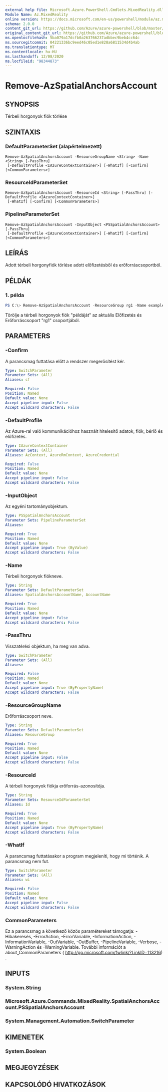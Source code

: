 ```yaml
---
external help file: Microsoft.Azure.PowerShell.Cmdlets.MixedReality.dll-Help.xml
Module Name: Az.MixedReality
online version: https://docs.microsoft.com/en-us/powershell/module/az.mixedreality/remove-azspatialanchorsaccount
schema: 2.0.0
content_git_url: https://github.com/Azure/azure-powershell/blob/master/src/MixedReality/MixedReality/help/Remove-AzSpatialAnchorsAccount.md
original_content_git_url: https://github.com/Azure/azure-powershell/blob/master/src/MixedReality/MixedReality/help/Remove-AzSpatialAnchorsAccount.md
ms.openlocfilehash: 5ba079a17dcfb0a263766237adbbec9beb4cc64c
ms.sourcegitcommit: 04221336bc9eed46c05ed1e828a6811534d4b4ab
ms.translationtype: MT
ms.contentlocale: hu-HU
ms.lasthandoff: 12/08/2020
ms.locfileid: "98344873"
---
```

# Remove-AzSpatialAnchorsAccount

## SYNOPSIS
Térbeli horgonyok fiók törlése

## SZINTAXIS

### DefaultParameterSet (alapértelmezett)
```
Remove-AzSpatialAnchorsAccount -ResourceGroupName <String> -Name <String> [-PassThru]
 [-DefaultProfile <IAzureContextContainer>] [-WhatIf] [-Confirm] [<CommonParameters>]
```

### ResourceIdParameterSet
```
Remove-AzSpatialAnchorsAccount -ResourceId <String> [-PassThru] [-DefaultProfile <IAzureContextContainer>]
 [-WhatIf] [-Confirm] [<CommonParameters>]
```

### PipelineParameterSet
```
Remove-AzSpatialAnchorsAccount -InputObject <PSSpatialAnchorsAccount> [-PassThru]
 [-DefaultProfile <IAzureContextContainer>] [-WhatIf] [-Confirm] [<CommonParameters>]
```

## LEÍRÁS
Adott térbeli horgonyfiók törlése adott előfizetésből és erőforráscsoportból.

## PÉLDÁK

### 1. példa
```powershell
PS C:\> Remove-AzSpatialAnchorsAccount -ResourceGroup rg1 -Name example
```

Törölje a térbeli horgonyok fiók "példáját" az aktuális Előfizetés és Erőforráscsoport "rg1" csoportjából.

## PARAMETERS

### -Confirm
A parancsmag futtatása előtt a rendszer megerősítést kér.

```yaml
Type: SwitchParameter
Parameter Sets: (All)
Aliases: cf

Required: False
Position: Named
Default value: None
Accept pipeline input: False
Accept wildcard characters: False
```

### -DefaultProfile
Az Azure-ral való kommunikációhoz használt hitelesítő adatok, fiók, bérlő és előfizetés.

```yaml
Type: IAzureContextContainer
Parameter Sets: (All)
Aliases: AzContext, AzureRmContext, AzureCredential

Required: False
Position: Named
Default value: None
Accept pipeline input: False
Accept wildcard characters: False
```

### -InputObject
Az egyéni tartományobjektum.

```yaml
Type: PSSpatialAnchorsAccount
Parameter Sets: PipelineParameterSet
Aliases:

Required: True
Position: Named
Default value: None
Accept pipeline input: True (ByValue)
Accept wildcard characters: False
```

### -Name
Térbeli horgonyok fiókneve.

```yaml
Type: String
Parameter Sets: DefaultParameterSet
Aliases: SpatialAnchorsAccountName, AccountName

Required: True
Position: Named
Default value: None
Accept pipeline input: False
Accept wildcard characters: False
```

### -PassThru
Visszatérési objektum, ha meg van adva.

```yaml
Type: SwitchParameter
Parameter Sets: (All)
Aliases:

Required: False
Position: Named
Default value: None
Accept pipeline input: True (ByPropertyName)
Accept wildcard characters: False
```

### -ResourceGroupName
Erőforráscsoport neve.

```yaml
Type: String
Parameter Sets: DefaultParameterSet
Aliases: ResourceGroup

Required: True
Position: Named
Default value: None
Accept pipeline input: False
Accept wildcard characters: False
```

### -ResourceId
A térbeli horgonyok fiókja erőforrás-azonosítója.

```yaml
Type: String
Parameter Sets: ResourceIdParameterSet
Aliases: Id

Required: True
Position: Named
Default value: None
Accept pipeline input: True (ByPropertyName)
Accept wildcard characters: False
```

### -WhatIf
A parancsmag futtatásakor a program megjeleníti, hogy mi történik.
A parancsmag nem fut.

```yaml
Type: SwitchParameter
Parameter Sets: (All)
Aliases: wi

Required: False
Position: Named
Default value: None
Accept pipeline input: False
Accept wildcard characters: False
```

### CommonParameters
Ez a parancsmag a következő közös paramétereket támogatja: -Hibakeresés, -ErrorAction, -ErrorVariable, -InformationAction, -InformationVariable, -OutVariable, -OutBuffer, -PipelineVariable, -Verbose, -WarningAction és -WarningVariable.
További információt a about_CommonParameters ( http://go.microsoft.com/fwlink/?LinkID=113216) .

## INPUTS

### System.String

### Microsoft.Azure.Commands.MixedReality.SpatialAnchorsAccount.PSSpatialAnchorsAccount

### System.Management.Automation.SwitchParameter

## KIMENETEK

### System.Boolean

## MEGJEGYZÉSEK

## KAPCSOLÓDÓ HIVATKOZÁSOK
